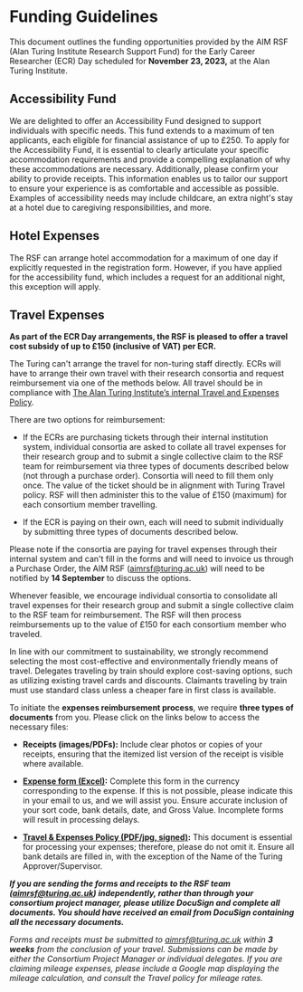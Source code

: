 # Funding Guidelines

This document outlines the funding opportunities provided by the AIM RSF (Alan Turing Institute Research Support Fund) for the Early Career Researcher (ECR) Day scheduled for **November 23, 2023,** at the Alan Turing Institute.

## Accessibility Fund
We are delighted to offer an Accessibility Fund designed to support individuals with specific needs. This fund extends to a maximum of ten applicants, each eligible for financial assistance of up to £250. To apply for the Accessibility Fund, it is essential to clearly articulate your specific accommodation requirements and provide a compelling explanation of why these accommodations are necessary. Additionally, please confirm your ability to provide receipts. This information enables us to tailor our support to ensure your experience is as comfortable and accessible as possible. Examples of accessibility needs may include childcare, an extra night's stay at a hotel due to caregiving responsibilities, and more.

## Hotel Expenses
The RSF can arrange hotel accommodation for a maximum of one day if explicitly requested in the registration form. However, if you have applied for the accessibility fund, which includes a request for an additional night, this exception will apply.

## Travel Expenses
**As part of the ECR Day arrangements, the RSF is pleased to offer a travel cost subsidy of up to £150 (inclusive of VAT) per ECR.**

The Turing can't arrange the travel for non-turing staff directly. ECRs will have to arrange their own travel with their research consortia and request reimbursement via one of the methods below. All travel should be in compliance with [The Alan Turing Institute’s internal Travel and Expenses Policy](https://az659834.vo.msecnd.net/eventsairwesteuprod/production-uobevents-public/55742e599b004367b24d306d7ad73916).

There are two options for reimbursement:

- If the ECRs are purchasing tickets through their internal institution system, individual consortia are asked to collate all travel expenses for their research group and to submit a single collective claim to the RSF team for reimbursement via three types of documents described below (not through a purchase order). Consortia will need to fill them only once. The value of the ticket should be in alignment with Turing Travel policy. RSF will then administer this to the value of £150 (maximum) for each consortium member travelling.

- If the ECR is paying on their own, each will need to submit individually by submitting three types of documents described below.

Please note if the consortia are paying for travel expenses through their internal system and can't fill in the forms and will need to invoice us through a Purchase Order, the AIM RSF (aimrsf@turing.ac.uk) will need to be notified by **14 September** to discuss the options.

Whenever feasible, we encourage individual consortia to consolidate all travel expenses for their research group and submit a single collective claim to the RSF team for reimbursement. The RSF will then process reimbursements up to the value of £150 for each consortium member who traveled.

In line with our commitment to sustainability, we strongly recommend selecting the most cost-effective and environmentally friendly means of travel. Delegates traveling by train should explore cost-saving options, such as utilizing existing travel cards and discounts. Claimants traveling by train must use standard class unless a cheaper fare in first class is available.

To initiate the **expenses reimbursement process**, we require **three types of documents** from you. Please click on the links below to access the necessary files:

- **Receipts (images/PDFs):** Include clear photos or copies of your receipts, ensuring that the itemized list version of the receipt is visible where available.

- **[Expense form (Excel)](https://az659834.vo.msecnd.net/eventsairwesteuprod/production-uobevents-public/2662fbd88e3f40e09d5f4bc3ab9ae9c5):** Complete this form in the currency corresponding to the expense. If this is not possible, please indicate this in your email to us, and we will assist you. Ensure accurate inclusion of your sort code, bank details, date, and Gross Value. Incomplete forms will result in processing delays.

- **[Travel & Expenses Policy (PDF/jpg, signed)](https://az659834.vo.msecnd.net/eventsairwesteuprod/production-uobevents-public/55742e599b004367b24d306d7ad73916):** This document is essential for processing your expenses; therefore, please do not omit it. Ensure all bank details are filled in, with the exception of the Name of the Turing Approver/Supervisor.

**_If you are sending the forms and receipts to the RSF team (aimrsf@turing.ac.uk) independently, rather than through your consortium project manager, please utilize DocuSign and complete all documents. You should have received an email from DocuSign containing all the necessary documents._**

*Forms and receipts must be submitted to aimrsf@turing.ac.uk within __3 weeks__ from the conclusion of your travel. Submissions can be made by either the Consortium Project Manager or individual delegates. If you are claiming mileage expenses, please include a Google map displaying the mileage calculation, and consult the Travel policy for mileage rates.*
